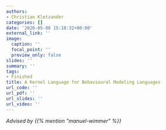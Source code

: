 ```yaml
---
authors:
- Christian Kletzander
categories: []
date: '2020-05-08 15:18:32+00:00'
external_link: ''
image:
  caption: ''
  focal_point: ''
  preview_only: false
slides: ''
summary: ''
tags:
- Finished
title: A Kernel Language for Behavioural Modeling Languages
url_code: ''
url_pdf: ''
url_slides: ''
url_video: ''
---
```




*Advised by {{% mention "manuel-wimmer" %}}*